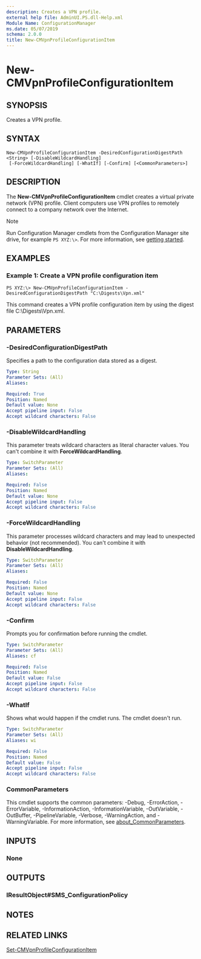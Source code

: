 ```yaml
---
description: Creates a VPN profile.
external help file: AdminUI.PS.dll-Help.xml
Module Name: ConfigurationManager
ms.date: 05/07/2019
schema: 2.0.0
title: New-CMVpnProfileConfigurationItem
---
```


# New-CMVpnProfileConfigurationItem

## SYNOPSIS
Creates a VPN profile.

## SYNTAX

```
New-CMVpnProfileConfigurationItem -DesiredConfigurationDigestPath <String> [-DisableWildcardHandling]
 [-ForceWildcardHandling] [-WhatIf] [-Confirm] [<CommonParameters>]
```

## DESCRIPTION
The **New-CMVpnProfileConfigurationItem** cmdlet creates a virtual private network (VPN) profile.
Client computers use VPN profiles to remotely connect to a company network over the Internet.

> [!NOTE]
> Run Configuration Manager cmdlets from the Configuration Manager site drive, for example `PS XYZ:\>`. For more information, see [getting started](/powershell/sccm/overview).

## EXAMPLES

### Example 1: Create a VPN profile configuration item
```
PS XYZ:\> New-CMVpnProfileConfigurationItem -DesiredConfigurationDigestPath "C:\Digests\Vpn.xml"
```

This command creates a VPN profile configuration item by using the digest file C:\Digests\Vpn.xml.

## PARAMETERS

### -DesiredConfigurationDigestPath
Specifies a path to the configuration data stored as a digest.

```yaml
Type: String
Parameter Sets: (All)
Aliases:

Required: True
Position: Named
Default value: None
Accept pipeline input: False
Accept wildcard characters: False
```

### -DisableWildcardHandling

This parameter treats wildcard characters as literal character values. You can't combine it with **ForceWildcardHandling**.

```yaml
Type: SwitchParameter
Parameter Sets: (All)
Aliases:

Required: False
Position: Named
Default value: None
Accept pipeline input: False
Accept wildcard characters: False
```

### -ForceWildcardHandling

This parameter processes wildcard characters and may lead to unexpected behavior (not recommended). You can't combine it with **DisableWildcardHandling**.

```yaml
Type: SwitchParameter
Parameter Sets: (All)
Aliases:

Required: False
Position: Named
Default value: None
Accept pipeline input: False
Accept wildcard characters: False
```

### -Confirm
Prompts you for confirmation before running the cmdlet.

```yaml
Type: SwitchParameter
Parameter Sets: (All)
Aliases: cf

Required: False
Position: Named
Default value: False
Accept pipeline input: False
Accept wildcard characters: False
```

### -WhatIf

Shows what would happen if the cmdlet runs. The cmdlet doesn't run.

```yaml
Type: SwitchParameter
Parameter Sets: (All)
Aliases: wi

Required: False
Position: Named
Default value: False
Accept pipeline input: False
Accept wildcard characters: False
```

### CommonParameters
This cmdlet supports the common parameters: -Debug, -ErrorAction, -ErrorVariable, -InformationAction, -InformationVariable, -OutVariable, -OutBuffer, -PipelineVariable, -Verbose, -WarningAction, and -WarningVariable. For more information, see [about_CommonParameters](http://go.microsoft.com/fwlink/?LinkID=113216).

## INPUTS

### None
## OUTPUTS

### IResultObject#SMS_ConfigurationPolicy
## NOTES

## RELATED LINKS

[Set-CMVpnProfileConfigurationItem](Set-CMVpnProfileConfigurationItem.md)



